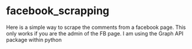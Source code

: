 # facebook_scrapping
Here is a simple way to scrape the comments from a facebook page. This only works if you are the admin of the FB page. 
I am using the Graph API package within python

